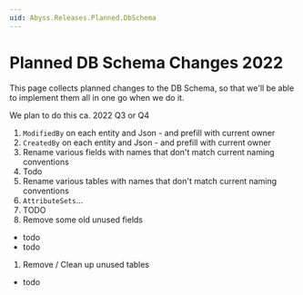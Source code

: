 ```yaml
---
uid: Abyss.Releases.Planned.DbSchema
---
```


# Planned DB Schema Changes 2022

This page collects planned changes to the DB Schema, so that we'll be able to implement them all in one go when we do it. 

We plan to do this ca. 2022 Q3 or Q4

1. `ModifiedBy` on each entity and Json - and prefill with current owner
1. `CreatedBy` on each entity and Json - and prefill with current owner
1. Rename various fields with names that don't match current naming conventions
  1. Todo
1. Rename various tables with names that don't match current naming conventions
  1. `AttributeSets`...
  1. TODO
1. Remove some old unused fields
  * todo
  * todo
1. Remove / Clean up unused tables
  * todo
